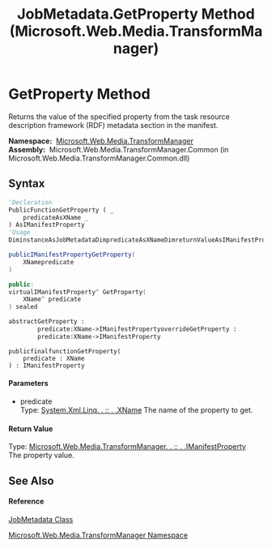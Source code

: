 ﻿---
title: JobMetadata.GetProperty Method  (Microsoft.Web.Media.TransformManager)
TOCTitle: GetProperty Method
ms:assetid: M:Microsoft.Web.Media.TransformManager.JobMetadata.GetProperty(System.Xml.Linq.XName)
ms:mtpsurl: https://msdn.microsoft.com/en-us/library/microsoft.web.media.transformmanager.jobmetadata.getproperty(v=VS.90)
ms:contentKeyID: 35520850
ms.date: 06/14/2012
mtps_version: v=VS.90
f1_keywords:
- Microsoft.Web.Media.TransformManager.JobMetadata.GetProperty
dev_langs:
- CSharp
- JScript
- VB
- FSharp
- c++
api_location:
- Microsoft.Web.Media.TransformManager.Common.dll
api_name:
- Microsoft.Web.Media.TransformManager.JobMetadata.GetProperty
api_type:
- Managed
topic_type:
- apiref
- kbSyntax
product_family_name: VS
ROBOTS: INDEX,FOLLOW
---

# GetProperty Method

Returns the value of the specified property from the task resource description framework (RDF) metadata section in the manifest.

**Namespace:**  [Microsoft.Web.Media.TransformManager](microsoft-web-media-transformmanager-namespace.md)  
**Assembly:**  Microsoft.Web.Media.TransformManager.Common (in Microsoft.Web.Media.TransformManager.Common.dll)

## Syntax

``` vb
'Declaration
PublicFunctionGetProperty ( _
    predicateAsXName _
) AsIManifestProperty
'Usage
DiminstanceAsJobMetadataDimpredicateAsXNameDimreturnValueAsIManifestPropertyreturnValue = instance.GetProperty(predicate)
```

``` csharp
publicIManifestPropertyGetProperty(
    XNamepredicate
)
```

``` c++
public:
virtualIManifestProperty^ GetProperty(
    XName^ predicate
) sealed
```

``` fsharp
abstractGetProperty : 
        predicate:XName->IManifestPropertyoverrideGetProperty : 
        predicate:XName->IManifestProperty
```

``` jscript
publicfinalfunctionGetProperty(
    predicate : XName
) : IManifestProperty
```

#### Parameters

  - predicate  
    Type: [System.Xml.Linq. . :: . .XName](https://msdn.microsoft.com/en-us/library/bb347810\(v=vs.90\))  
    The name of the property to get.  

#### Return Value

Type: [Microsoft.Web.Media.TransformManager. . :: . .IManifestProperty](imanifestproperty-interface-microsoft-web-media-transformmanager.md)  
The property value.  

## See Also

#### Reference

[JobMetadata Class](jobmetadata-class-microsoft-web-media-transformmanager.md)

[Microsoft.Web.Media.TransformManager Namespace](microsoft-web-media-transformmanager-namespace.md)

